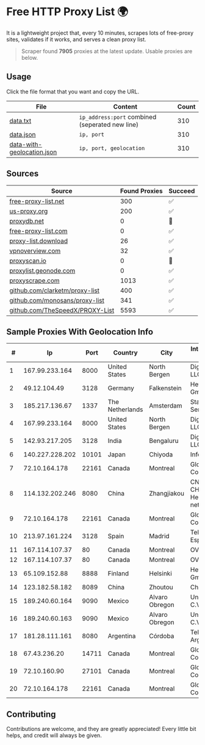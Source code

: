 
# Free HTTP Proxy List 🌍

It is a lightweight project that, every 10 minutes, scrapes lots of free-proxy sites, validates if it works, and serves a clean proxy list.


> Scraper found **7905** proxies at the latest update. Usable proxies are below.

## Usage

Click the file format that you want and copy the URL.


|File|Content|Count|
|----|-------|-----|
|[data.txt](https://raw.githubusercontent.com/themiralay/Proxy-List-World/master/data.txt)|`ip_address:port` combined (seperated new line)|310|
|[data.json](https://raw.githubusercontent.com/themiralay/Proxy-List-World/master/data.json)|`ip, port`|310|
|[data-with-geolocation.json](https://raw.githubusercontent.com/themiralay/Proxy-List-World/master/data-with-geolocation.json)|`ip, port, geolocation`|310|

## Sources

|Source|Found Proxies|Succeed|
|------|-------------|-------|
|[free-proxy-list.net](https://free-proxy-list.net)|300|✅|
|[us-proxy.org](https://www.us-proxy.org)|200|✅|
|[proxydb.net](http://proxydb.net)|0|🚫|
|[free-proxy-list.com](https://free-proxy-list.com/?page=&port=&type%5B%5D=http&type%5B%5D=https&up_time=0&search=Search)|0|✅|
|[proxy-list.download](https://www.proxy-list.download/HTTP)|26|✅|
|[vpnoverview.com](https://vpnoverview.com/privacy/anonymous-browsing/free-proxy-servers)|32|✅|
|[proxyscan.io](https://www.proxyscan.io)|0|🚫|
|[proxylist.geonode.com](https://proxylist.geonode.com/api/proxy-list?limit=300&page=1&sort_by=lastChecked&sort_type=desc&protocols=http,https)|0|✅|
|[proxyscrape.com](https://api.proxyscrape.com/v2/?request=displayproxies&protocol=http&timeout=10000&country=all&ssl=all&anonymity=all)|1013|✅|
|[github.com/clarketm/proxy-list](https://raw.githubusercontent.com/clarketm/proxy-list/master/proxy-list-raw.txt)|400|✅|
|[github.com/monosans/proxy-list](https://raw.githubusercontent.com/monosans/proxy-list/main/proxies/http.txt)|341|✅|
|[github.com/TheSpeedX/PROXY-List](https://raw.githubusercontent.com/TheSpeedX/PROXY-List/master/http.txt)|5593|✅|


## Sample Proxies With Geolocation Info

|#|Ip|Port|Country|City|Internet Service Provider|
|-|--|----|-------|----|-------------------------|
|1|167.99.233.164|8000|United States|North Bergen|DigitalOcean, LLC|
|2|49.12.104.49|3128|Germany|Falkenstein|Hetzner Online GmbH|
|3|185.217.136.67|1337|The Netherlands|Amsterdam|Stallion Network Services Limited|
|4|167.99.233.164|8000|United States|North Bergen|DigitalOcean, LLC|
|5|142.93.217.205|3128|India|Bengaluru|DigitalOcean, LLC|
|6|140.227.228.202|10101|Japan|Chiyoda|InfoSphere|
|7|72.10.164.178|22161|Canada|Montreal|GloboTech Communications|
|8|114.132.202.246|8080|China|Zhangjiakou|CNC Group CHINA169 Hebei Province network|
|9|72.10.164.178|22161|Canada|Montreal|GloboTech Communications|
|10|213.97.161.224|3128|Spain|Madrid|Telefonica de Espana SAU|
|11|167.114.107.37|80|Canada|Montreal|OVH SAS|
|12|167.114.107.37|80|Canada|Montreal|OVH SAS|
|13|65.109.152.88|8888|Finland|Helsinki|Hetzner Online GmbH|
|14|123.182.58.182|8089|China|Zhoutou|China Telecom|
|15|189.240.60.164|9090|Mexico|Alvaro Obregon|Uninet S.A. de C.V.|
|16|189.240.60.163|9090|Mexico|Alvaro Obregon|Uninet S.A. de C.V.|
|17|181.28.111.161|8080|Argentina|Córdoba|Telecom Argentina S.A|
|18|67.43.236.20|14711|Canada|Montreal|GloboTech Communications|
|19|72.10.160.90|27101|Canada|Montreal|GloboTech Communications|
|20|72.10.164.178|22161|Canada|Montreal|GloboTech Communications|



## Contributing

Contributions are welcome, and they are greatly appreciated! Every
little bit helps, and credit will always be given.

